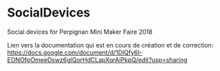 # SocialDevices
Social devices for Perpignan Mini Maker Faire 2018

Lien vers la documentation qui est en cours de création et de correction:
https://docs.google.com/document/d/1DlQfy6I-EONOfpOmeeDswz6glQorHdCLapXqrAiPkpQ/edit?usp=sharing
